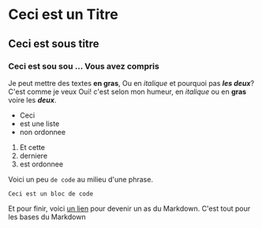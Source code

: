 # Ceci est un Titre
## Ceci est sous titre
### Ceci est sou sou ... Vous avez compris

Je peut mettre des textes **en gras**, 
Ou en *italique* et pourquoi pas ***les deux***? C'est comme je veux
Oui! c'est selon mon humeur, en *italique* ou en **gras** voire les ***deux***.

- Ceci 
- est une liste 
- non ordonnee

1. Et cette
2. derniere
3. est ordonnee

Voici un peu `de code` au milieu d'une phrase. 

```
Ceci est un bloc de code
```

Et pour finir, voici [un lien](https://guides.github.com/features/mastering-markdown/) pour devenir un as du Markdown. 
C'est tout pour les bases du Markdown
